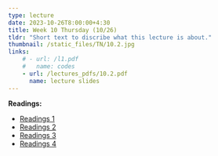 ```yaml
---
type: lecture
date: 2023-10-26T8:00:00+4:30
title: Week 10 Thursday (10/26)
tldr: "Short text to discribe what this lecture is about."
thumbnail: /static_files/TN/10.2.jpg
links: 
    # - url: /l1.pdf
    #   name: codes
    - url: /lectures_pdfs/10.2.pdf
      name: lecture slides
---
```

**Readings:**
- [Readings 1](/readings_pdfs/week2/TH/r1.pdf)
- [Readings 2](/readings_pdfs/week2/TH/r2.pdf)
- [Readings 3](/readings_pdfs/week2/TH/r3.pdf)
- [Readings 4](/readings_pdfs/week2/TH/r4.pdf)


